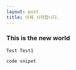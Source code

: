 ```yaml
---
layout: post
title: 이제 시작합니다.
---
```


### This is the new world


`Test
Test1
`
~~~
code snipet
~~~
